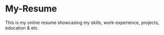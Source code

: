 # My-Resume
This is my online resume showcasing my skills, work-experience, projects, education &amp; etc.
